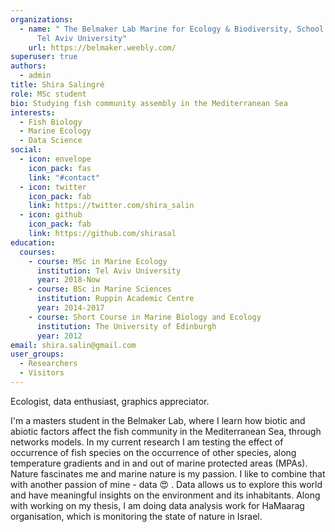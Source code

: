 ```yaml
---
organizations:
  - name: " The Belmaker Lab Marine for Ecology & Biodiversity, School of Zoology,
      Tel Aviv University"
    url: https://belmaker.weebly.com/
superuser: true
authors:
  - admin
title: Shira Salingré
role: MSc student
bio: Studying fish community assembly in the Mediterranean Sea
interests:
  - Fish Biology
  - Marine Ecology
  - Data Science
social:
  - icon: envelope
    icon_pack: fas
    link: "#contact"
  - icon: twitter
    icon_pack: fab
    link: https://twitter.com/shira_salin
  - icon: github
    icon_pack: fab
    link: https://github.com/shirasal
education:
  courses:
    - course: MSc in Marine Ecology
      institution: Tel Aviv University
      year: 2018-Now
    - course: BSc in Marine Sciences
      institution: Ruppin Academic Centre
      year: 2014-2017
    - course: Short Course in Marine Biology and Ecology
      institution: The University of Edinburgh
      year: 2012
email: shira.salin@gmail.com
user_groups:
  - Researchers
  - Visitors
---
```

Ecologist, data enthusiast, graphics appreciator.  

I'm a masters student in the Belmaker Lab, where I learn how biotic and abiotic factors affect the fish community in the Mediterranean Sea, through networks models. In my current research I am testing the effect of occurrence of fish species on the occurrence of other species, along temperature gradients and in and out of marine protected areas (MPAs). Nature fascinates me and marine nature is my passion. I like to combine that with another passion of mine - data :heart_eyes: . Data allows us to explore this world and have meaningful insights on the environment and its inhabitants.
Along with working on my thesis, I am doing data analysis work for HaMaarag organisation, which is monitoring the state of nature in Israel.
